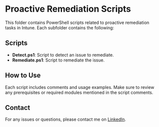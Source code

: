 # Proactive Remediation Scripts

This folder contains PowerShell scripts related to proactive remediation tasks in Intune. Each subfolder contains the following:

## Scripts

- **Detect.ps1**: Script to detect an issue to remediate.
- **Remediate.ps1**: Script to remediate the issue.

## How to Use

Each script includes comments and usage examples. Make sure to review any prerequisites or required modules mentioned in the script comments.

## Contact

For any issues or questions, please contact me on [LinkedIn](https://www.linkedin.com/in/damianayres/).
